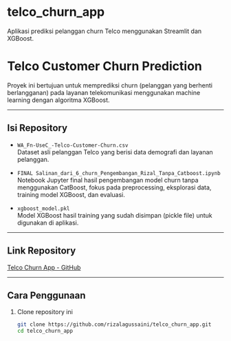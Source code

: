 # telco_churn_app
Aplikasi prediksi pelanggan churn Telco menggunakan Streamlit dan XGBoost.

# Telco Customer Churn Prediction

Proyek ini bertujuan untuk memprediksi churn (pelanggan yang berhenti berlangganan) pada layanan telekomunikasi menggunakan machine learning dengan algoritma XGBoost.

---

## Isi Repository

- `WA_Fn-UseC_-Telco-Customer-Churn.csv`  
  Dataset asli pelanggan Telco yang berisi data demografi dan layanan pelanggan.

- `FINAL Salinan_dari_6_churn_Pengembangan_Rizal_Tanpa_Catboost.ipynb`  
  Notebook Jupyter final hasil pengembangan model churn tanpa menggunakan CatBoost, fokus pada preprocessing, eksplorasi data, training model XGBoost, dan evaluasi.

- `xgboost_model.pkl`  
  Model XGBoost hasil training yang sudah disimpan (pickle file) untuk digunakan di aplikasi.

---

## Link Repository

[Telco Churn App - GitHub](https://github.com/rizalagussaini/telco_churn_app/tree/main)

---

## Cara Penggunaan

1. Clone repository ini  
   ```bash
   git clone https://github.com/rizalagussaini/telco_churn_app.git
   cd telco_churn_app

